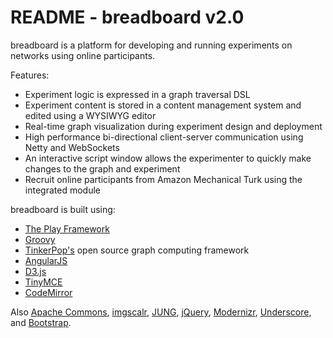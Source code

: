 README - breadboard v2.0 
=====================================

breadboard is a platform for developing and running experiments on networks using online participants. 

Features:

* Experiment logic is expressed in a graph traversal DSL 
* Experiment content is stored in a content management system and edited using a WYSIWYG editor 
* Real-time graph visualization during experiment design and deployment
* High performance bi-directional client-server communication using Netty and WebSockets
* An interactive script window allows the experimenter to quickly make changes to the graph and experiment
* Recruit online participants from Amazon Mechanical Turk using the integrated module

breadboard is built using:

* [The Play Framework](https://www.playframework.com/)
* [Groovy](http://www.groovy-lang.org/) 
* [TinkerPop's](http://tinkerpop.incubator.apache.org/) open source graph computing framework  
* [AngularJS](https://angularjs.org/)
* [D3.js](http://d3js.org/)
* [TinyMCE](http://www.tinymce.com/)
* [CodeMirror](https://codemirror.net/)

Also [Apache Commons](https://commons.apache.org/), [imgscalr](https://github.com/thebuzzmedia/imgscalr), [JUNG](http://jung.sourceforge.net/), [jQuery](https://jquery.com/), [Modernizr](https://modernizr.com/), [Underscore](http://underscorejs.org/), and [Bootstrap](http://getbootstrap.com/).
